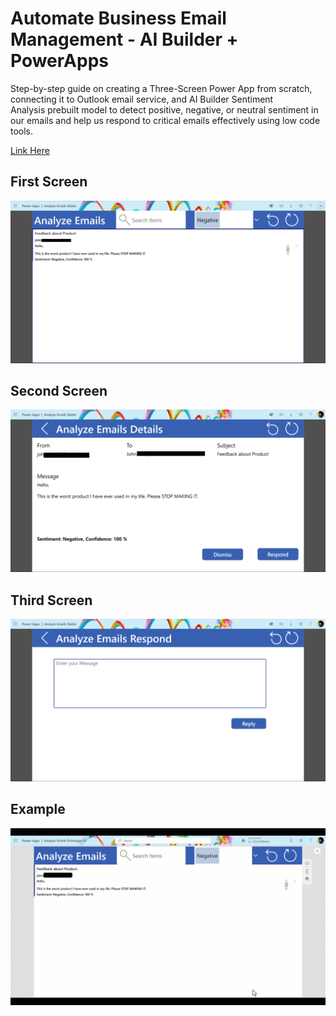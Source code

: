 # Automate Business Email Management - AI Builder + PowerApps
Step-by-step guide on creating a Three-Screen Power App from scratch, connecting it to Outlook email service, and AI Builder Sentiment Analysis prebuilt model to detect positive, negative, or neutral sentiment in our emails and help us respond to critical emails effectively using low code tools.

[Link Here]()

  ## First Screen
  <p align ="center"><img src="./Images/application-ui1.png">

  ## Second Screen
  <p align ="center"><img src="./Images/application-ui2.png">

  ## Third Screen
  <p align ="center"><img src="./Images/application-ui3.png">

  ## Example
  <p align ="center"><img src="./Images/application-demo.gif">
